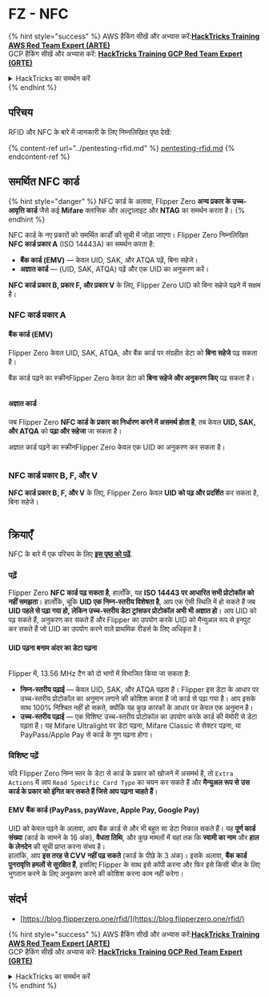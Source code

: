 # FZ - NFC

{% hint style="success" %}
AWS हैकिंग सीखें और अभ्यास करें:<img src="/.gitbook/assets/arte.png" alt="" data-size="line">[**HackTricks Training AWS Red Team Expert (ARTE)**](https://training.hacktricks.xyz/courses/arte)<img src="/.gitbook/assets/arte.png" alt="" data-size="line">\
GCP हैकिंग सीखें और अभ्यास करें: <img src="/.gitbook/assets/grte.png" alt="" data-size="line">[**HackTricks Training GCP Red Team Expert (GRTE)**<img src="/.gitbook/assets/grte.png" alt="" data-size="line">](https://training.hacktricks.xyz/courses/grte)

<details>

<summary>HackTricks का समर्थन करें</summary>

* [**सदस्यता योजनाएँ**](https://github.com/sponsors/carlospolop) देखें!
* **हमारे** 💬 [**Discord समूह**](https://discord.gg/hRep4RUj7f) या [**टेलीग्राम समूह**](https://t.me/peass) में शामिल हों या **Twitter** 🐦 पर हमें **फॉलो करें** [**@hacktricks\_live**](https://twitter.com/hacktricks\_live)**.**
* **हैकिंग ट्रिक्स साझा करें और** [**HackTricks**](https://github.com/carlospolop/hacktricks) और [**HackTricks Cloud**](https://github.com/carlospolop/hacktricks-cloud) गिटहब रिपोजिटरी में PR सबमिट करें।

</details>
{% endhint %}

## परिचय <a href="#id-9wrzi" id="id-9wrzi"></a>

RFID और NFC के बारे में जानकारी के लिए निम्नलिखित पृष्ठ देखें:

{% content-ref url="../pentesting-rfid.md" %}
[pentesting-rfid.md](../pentesting-rfid.md)
{% endcontent-ref %}

## समर्थित NFC कार्ड <a href="#id-9wrzi" id="id-9wrzi"></a>

{% hint style="danger" %}
NFC कार्ड के अलावा, Flipper Zero **अन्य प्रकार के उच्च-आवृत्ति कार्ड** जैसे कई **Mifare** क्लासिक और अल्ट्रालाइट और **NTAG** का समर्थन करता है।
{% endhint %}

NFC कार्ड के नए प्रकारों को समर्थित कार्डों की सूची में जोड़ा जाएगा। Flipper Zero निम्नलिखित **NFC कार्ड प्रकार A** (ISO 14443A) का समर्थन करता है:

* ﻿**बैंक कार्ड (EMV)** — केवल UID, SAK, और ATQA पढ़ें, बिना सहेजे।
* ﻿**अज्ञात कार्ड** — (UID, SAK, ATQA) पढ़ें और एक UID का अनुकरण करें।

**NFC कार्ड प्रकार B, प्रकार F, और प्रकार V** के लिए, Flipper Zero UID को बिना सहेजे पढ़ने में सक्षम है।

### NFC कार्ड प्रकार A <a href="#uvusf" id="uvusf"></a>

#### बैंक कार्ड (EMV) <a href="#kzmrp" id="kzmrp"></a>

Flipper Zero केवल UID, SAK, ATQA, और बैंक कार्ड पर संग्रहीत डेटा को **बिना सहेजे** पढ़ सकता है।

बैंक कार्ड पढ़ने का स्क्रीनFlipper Zero केवल डेटा को **बिना सहेजे और अनुकरण किए** पढ़ सकता है।

<figure><img src="https://cdn.flipperzero.one/Monosnap_Miro_2022-08-17_12-26-31.png?auto=format&#x26;ixlib=react-9.1.1&#x26;h=916&#x26;w=2662" alt=""><figcaption></figcaption></figure>

#### अज्ञात कार्ड <a href="#id-37eo8" id="id-37eo8"></a>

जब Flipper Zero **NFC कार्ड के प्रकार का निर्धारण करने में असमर्थ होता है**, तब केवल **UID, SAK, और ATQA** को **पढ़ा और सहेजा** जा सकता है।

अज्ञात कार्ड पढ़ने का स्क्रीनFlipper Zero केवल एक UID का अनुकरण कर सकता है।

<figure><img src="https://cdn.flipperzero.one/Monosnap_Miro_2022-08-17_12-27-53.png?auto=format&#x26;ixlib=react-9.1.1&#x26;h=932&#x26;w=2634" alt=""><figcaption></figcaption></figure>

### NFC कार्ड प्रकार B, F, और V <a href="#wyg51" id="wyg51"></a>

**NFC कार्ड प्रकार B, F, और V** के लिए, Flipper Zero केवल **UID को पढ़ और प्रदर्शित** कर सकता है, बिना सहेजे।

<figure><img src="https://archbee.imgix.net/3StCFqarJkJQZV-7N79yY/zBU55Fyj50TFO4U7S-OXH_screenshot-2022-08-12-at-182540.png?auto=format&#x26;ixlib=react-9.1.1&#x26;h=1080&#x26;w=2704" alt=""><figcaption></figcaption></figure>

## क्रियाएँ

NFC के बारे में एक परिचय के लिए [**इस पृष्ठ को पढ़ें**](../pentesting-rfid.md#high-frequency-rfid-tags-13.56-mhz).

### पढ़ें

Flipper Zero **NFC कार्ड पढ़ सकता है**, हालाँकि, यह **ISO 14443 पर आधारित सभी प्रोटोकॉल को नहीं समझता**। हालाँकि, चूंकि **UID एक निम्न-स्तरीय विशेषता है**, आप एक ऐसी स्थिति में हो सकते हैं जब **UID पहले से पढ़ा गया हो, लेकिन उच्च-स्तरीय डेटा ट्रांसफर प्रोटोकॉल अभी भी अज्ञात हो**। आप UID को पढ़ सकते हैं, अनुकरण कर सकते हैं और Flipper का उपयोग करके UID को मैन्युअल रूप से इनपुट कर सकते हैं जो UID का उपयोग करने वाले प्राथमिक रीडर्स के लिए अधिकृत है।

#### UID पढ़ना बनाम अंदर का डेटा पढ़ना <a href="#reading-the-uid-vs-reading-the-data-inside" id="reading-the-uid-vs-reading-the-data-inside"></a>

<figure><img src="../../../.gitbook/assets/image (217).png" alt=""><figcaption></figcaption></figure>

Flipper में, 13.56 MHz टैग को दो भागों में विभाजित किया जा सकता है:

* **निम्न-स्तरीय पढ़ाई** — केवल UID, SAK, और ATQA पढ़ता है। Flipper इस डेटा के आधार पर उच्च-स्तरीय प्रोटोकॉल का अनुमान लगाने की कोशिश करता है जो कार्ड से पढ़ा गया है। आप इसके साथ 100% निश्चित नहीं हो सकते, क्योंकि यह कुछ कारकों के आधार पर केवल एक अनुमान है।
* **उच्च-स्तरीय पढ़ाई** — एक विशिष्ट उच्च-स्तरीय प्रोटोकॉल का उपयोग करके कार्ड की मेमोरी से डेटा पढ़ता है। यह Mifare Ultralight पर डेटा पढ़ना, Mifare Classic से सेक्टर पढ़ना, या PayPass/Apple Pay से कार्ड के गुण पढ़ना होगा।

### विशिष्ट पढ़ें

यदि Flipper Zero निम्न स्तर के डेटा से कार्ड के प्रकार को खोजने में असमर्थ है, तो `Extra Actions` में आप `Read Specific Card Type` का चयन कर सकते हैं और **मैन्युअल रूप से** **उस कार्ड के प्रकार को इंगित कर सकते हैं जिसे आप पढ़ना चाहते हैं**।

#### EMV बैंक कार्ड (PayPass, payWave, Apple Pay, Google Pay) <a href="#emv-bank-cards-paypass-paywave-apple-pay-google-pay" id="emv-bank-cards-paypass-paywave-apple-pay-google-pay"></a>

UID को केवल पढ़ने के अलावा, आप बैंक कार्ड से और भी बहुत सा डेटा निकाल सकते हैं। यह **पूर्ण कार्ड संख्या** (कार्ड के सामने के 16 अंक), **वैधता तिथि**, और कुछ मामलों में यहां तक कि **स्वामी का नाम** और **हाल के लेनदेन** की सूची प्राप्त करना संभव है।\
हालांकि, आप **इस तरह से CVV नहीं पढ़ सकते** (कार्ड के पीछे के 3 अंक)। इसके अलावा, **बैंक कार्ड पुनरावृत्ति हमलों से सुरक्षित हैं**, इसलिए Flipper के साथ इसे कॉपी करना और फिर इसे किसी चीज़ के लिए भुगतान करने के लिए अनुकरण करने की कोशिश करना काम नहीं करेगा।

## संदर्भ

* [https://blog.flipperzero.one/rfid/](https://blog.flipperzero.one/rfid/)

{% hint style="success" %}
AWS हैकिंग सीखें और अभ्यास करें:<img src="/.gitbook/assets/arte.png" alt="" data-size="line">[**HackTricks Training AWS Red Team Expert (ARTE)**](https://training.hacktricks.xyz/courses/arte)<img src="/.gitbook/assets/arte.png" alt="" data-size="line">\
GCP हैकिंग सीखें और अभ्यास करें: <img src="/.gitbook/assets/grte.png" alt="" data-size="line">[**HackTricks Training GCP Red Team Expert (GRTE)**<img src="/.gitbook/assets/grte.png" alt="" data-size="line">](https://training.hacktricks.xyz/courses/grte)

<details>

<summary>HackTricks का समर्थन करें</summary>

* [**सदस्यता योजनाएँ**](https://github.com/sponsors/carlospolop) देखें!
* **हमारे** 💬 [**Discord समूह**](https://discord.gg/hRep4RUj7f) या [**टेलीग्राम समूह**](https://t.me/peass) में शामिल हों या **Twitter** 🐦 पर हमें **फॉलो करें** [**@hacktricks\_live**](https://twitter.com/hacktricks\_live)**.**
* **हैकिंग ट्रिक्स साझा करें और** [**HackTricks**](https://github.com/carlospolop/hacktricks) और [**HackTricks Cloud**](https://github.com/carlospolop/hacktricks-cloud) गिटहब रिपोजिटरी में PR सबमिट करें।

</details>
{% endhint %}
